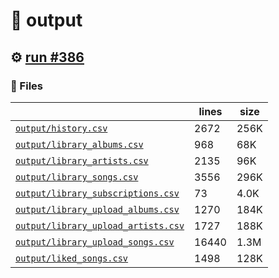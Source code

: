 # 📝  output 

## ⚙️ [run #386](https://github.com/jwenerd/ytm-dl/actions/runs/7895182440)

### 📁 Files

|                                                                         |lines|size|
|-------------------------------------------------------------------------|-----|----|
|[`output/history.csv` ](output/history.csv)                              |2672 |256K|
|[`output/library_albums.csv` ](output/library_albums.csv)                |968  |68K |
|[`output/library_artists.csv` ](output/library_artists.csv)              |2135 |96K |
|[`output/library_songs.csv` ](output/library_songs.csv)                  |3556 |296K|
|[`output/library_subscriptions.csv` ](output/library_subscriptions.csv)  |73   |4.0K|
|[`output/library_upload_albums.csv` ](output/library_upload_albums.csv)  |1270 |184K|
|[`output/library_upload_artists.csv` ](output/library_upload_artists.csv)|1727 |188K|
|[`output/library_upload_songs.csv` ](output/library_upload_songs.csv)    |16440|1.3M|
|[`output/liked_songs.csv` ](output/liked_songs.csv)                      |1498 |128K|